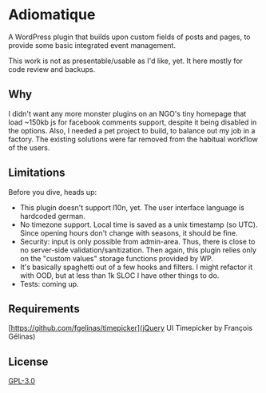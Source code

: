 Adiomatique
===========

A WordPress plugin that builds upon custom fields of posts and pages, to provide some basic integrated event management.

This work is not as presentable/usable as I'd like, yet. It here mostly for code review and backups. 

Why
---

I didn't want any more monster plugins on an NGO's tiny homepage that load ~150kb js for facebook comments support, despite it being disabled in the options. Also, I needed a pet project to build, to balance out my job in a factory. The existing solutions were far removed from the habitual workflow of the users.


Limitations
-----------

Before you dive, heads up:

* This plugin doesn't support l10n, yet. The user interface language is hardcoded german.
* No timezone support. Local time is saved as a unix timestamp (so UTC). Since opening hours don't change with seasons, it should be fine.
* Security: input is only possible from admin-area. Thus, there is close to no server-side validation/sanitization. Then again, this plugin relies only on the "custom values" storage functions provided by WP.
* It's basically spaghetti out of a few hooks and filters. I might refactor it with OOD, but at less than 1k SLOC I have other things to do.
* Tests: coming up.

Requirements
------------
[https://github.com/fgelinas/timepicker](jQuery UI Timepicker by François Gélinas)

License
-------
[GPL-3.0](http://www.gnu.org/licenses/gpl-3.0.html)
